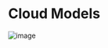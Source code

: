 
# Cloud Models
![image](https://user-images.githubusercontent.com/63236771/124344003-8761d580-dbed-11eb-9205-f0bb7c84c347.png)
